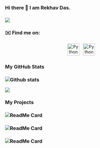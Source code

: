 ### Hi there 👋 I am Rekhav Das.
### ![](https://visitor-badge.laobi.icu/badge?page_id=rekhav55.rekhav55)

### ✉️ Find me on:


<p align="center">
 <a href="https://www.linkedin.com/in/kushagra-kumar-86b013124/" target="_blank" rel="noopener noreferrer"> <img src="https://cdn.jsdelivr.net/npm/simple-icons@v3/icons/linkedin.svg" alt="Python" height="40" style="vertical-align:top; margin:4px"></a>
 <a href="mailto:rekhavdas2000@gmail.com"> <img src="https://cdn.jsdelivr.net/npm/simple-icons@v3/icons/gmail.svg" alt="Python" height="40" style="vertical-align:top; margin:4px"></a>
</p>

### My GitHub Stats
### ![Github stats](https://github-readme-stats.vercel.app/api?username=rekhav55&theme=tokyonight)
<img src="https://github-readme-stats.vercel.app/api/top-langs/?username=rekhav55&langs_count=8&theme=dark&layout=compact">

### My Projects

### ![ReadMe Card](https://github-readme-stats.vercel.app/api/pin/?username=rekhav55&repo=Airline-management-system)
### ![ReadMe Card](https://github-readme-stats.vercel.app/api/pin/?username=rekhav55&repo=E-BookStore)
### ![ReadMe Card](https://github-readme-stats.vercel.app/api/pin/?username=rekhav55&repo=GyanSagar)

<!--
**rekhav55/rekhav55** is a ✨ _special_ ✨ repository because its `README.md` (this file) appears on your GitHub profile.

Here are some ideas to get you started:

- 🔭 I’m currently working on ...
- 🌱 I’m currently learning ...
- 👯 I’m looking to collaborate on ...
- 🤔 I’m looking for help with ...
- 💬 Ask me about ...
- 📫 How to reach me: ...
- 😄 Pronouns: ...
- ⚡ Fun fact: ...
-->
